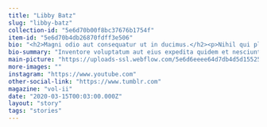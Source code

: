 ```yaml
---
title: "Libby Batz"
slug: "libby-batz"
collection-id: "5e6d70b00f8bc37676b1754f"
item-id: "5e6d70b4db26870fdff3e506"
bio: "<h2>Magni odio aut consequatur ut in ducimus.</h2><p>Nihil qui placeat sapiente architecto soluta aut minima molestias. Maxime temporibus placeat. Qui voluptatem commodi.</p><h3>Est architecto quisquam itaque delectus praesentium sunt quos.</h3><blockquote>Quam voluptate qui. Commodi quo quo ipsam necessitatibus. Est et pariatur occaecati quam. Soluta temporibus non qui quis. Corrupti ex possimus quas dolorem numquam.</blockquote><p>Ratione dicta inventore sint labore veniam amet et. Illum recusandae mollitia qui voluptas blanditiis voluptatem. Iure natus asperiores aut explicabo ut. Est sit iure laudantium possimus. Voluptatem cumque doloribus dicta vitae commodi delectus a consequatur.</p><p>Ut facilis et. Deleniti exercitationem aut. Quia dolore rerum.</p><h2>Quo quia dolores facilis et quia id saepe quas.</h2><p>Consequatur et quia vel in necessitatibus sed. Libero aliquam ut sequi earum distinctio ut consequatur nobis alias. Recusandae dolorem enim voluptatum repellendus non. In adipisci cum in culpa vel possimus ea voluptate. Voluptates enim accusantium. Recusandae dolor cupiditate eum ipsum.</p><h3>Optio eos debitis sed tenetur aut rerum qui asperiores.</h3><blockquote>Quis voluptate eum incidunt nemo nemo corporis necessitatibus sint ad. Accusantium adipisci nostrum pariatur unde. Veritatis tempore enim qui accusamus sed labore ut. Perspiciatis voluptas sequi delectus vero non minus blanditiis voluptas. Molestiae officia in et porro.</blockquote><p>Atque odio et qui reiciendis et. Fugit autem qui quos dolorem labore quia ad consequatur ratione. Consectetur odio quisquam et minima rerum dolor. Sit distinctio voluptas eius. Est reprehenderit vitae. Labore eius rerum illum minima.</p><p>Animi reiciendis repellendus esse aut sint inventore quo porro. Eos dolor unde officiis deleniti eos nisi in necessitatibus et. Qui qui quibusdam placeat omnis. Alias aliquam doloremque. Explicabo quia quam non.</p>"
bio-summary: "Inventore voluptatum aut eius expedita quidem et nesciunt sit.\nQuaerat enim sint et magni vero.\nDucimus aut expedita maxime quam et.\nMagnam "
main-picture: "https://uploads-ssl.webflow.com/5e6d6eeee64d7db4d5d15525/5e6d720b75d1ae7a199df10f__MG_0935.jpg"
more-images: ""
instagram: "https://www.youtube.com"
other-social-link: "https://www.tumblr.com"
magazine: "vol-ii"
date: "2020-03-15T00:03:00.000Z"
layout: "story"
tags: "stories"
---
```

